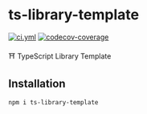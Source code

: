 <!----- BEGIN GHOST DOCS HEADER ----->

# ts-library-template

[![ci.yml](https://github.com/jill64/ts-library-template/actions/workflows/ci.yml/badge.svg)](https://github.com/jill64/ts-library-template/actions/workflows/ci.yml) [![codecov-coverage](https://codecov.io/gh/jill64/ts-library-template/graph/badge.svg)](https://codecov.io/gh/jill64/ts-library-template)

⛩️ TypeScript Library Template

## Installation

```sh
npm i ts-library-template
```

<!----- END GHOST DOCS HEADER ----->
